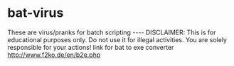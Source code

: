 # bat-virus
These are virus/pranks for batch scripting ---- DISCLAIMER: This is for educational purposes only. Do not use it for illegal activities. You are solely responsible for your actions!
link for bat to exe converter http://www.f2ko.de/en/b2e.php 
